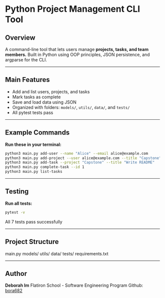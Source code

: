 # Python Project Management CLI Tool

## Overview
A command-line tool that lets users manage **projects, tasks, and team members.**
Built in Python using OOP principles, JSON persistence, and argparse for the CLI.

---

## Main Features
- Add and list users, projects, and tasks
- Mark tasks as complete
- Save and load data using JSON
- Organized with folders: `models/`, `utils/`, `data/`, and `tests/`
- All pytest tests pass

---

## Example Commands

**Run these in your terminal:**

```bash
python3 main.py add-user --name "Alice" --email alice@example.com
python3 main.py add-project --user alice@example.com --title "Capstone"
python3 main.py add-task --project "Capstone" --title "Write README"
python3 main.py complete-task --id 1
python3 main.py list-tasks
```

---

## Testing
**Run all tests:**

```bash
pytest -v
```

All 7 tests pass successfully

---

## Project Structure
main.py
models/
utils/
data/
tests/
requirements.txt

---

## Author
**Deborah Im**
Flatiron School - Software Engineering Program 
Github: [bora682](https://github.com/bora682)